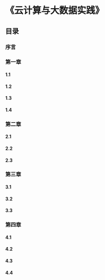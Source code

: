 # 《云计算与大数据实践》

## 目录

### 序言

### 第一章 

#### 1.1 

#### 1.2

#### 1.3

#### 1.4 

### 第二章

#### 2.1

#### 2.2

#### 2.3

### 第三章

#### 3.1

#### 3.2

#### 3.3

### 第四章 

#### 4.1

#### 4.2

#### 4.3

#### 4.4


